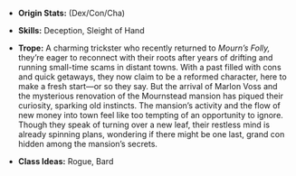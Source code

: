 - **Origin Stats:** (Dex/Con/Cha)
    
- **Skills:** Deception, Sleight of Hand
    
- **Trope:** A charming trickster who recently returned to _Mourn’s Folly,_ they’re eager to reconnect with their roots after years of drifting and running small-time scams in distant towns. With a past filled with cons and quick getaways, they now claim to be a reformed character, here to make a fresh start—or so they say. But the arrival of Marlon Voss and the mysterious renovation of the Mournstead mansion has piqued their curiosity, sparking old instincts. The mansion’s activity and the flow of new money into town feel like too tempting of an opportunity to ignore. Though they speak of turning over a new leaf, their restless mind is already spinning plans, wondering if there might be one last, grand con hidden among the mansion’s secrets.
    
- **Class Ideas:** Rogue, Bard